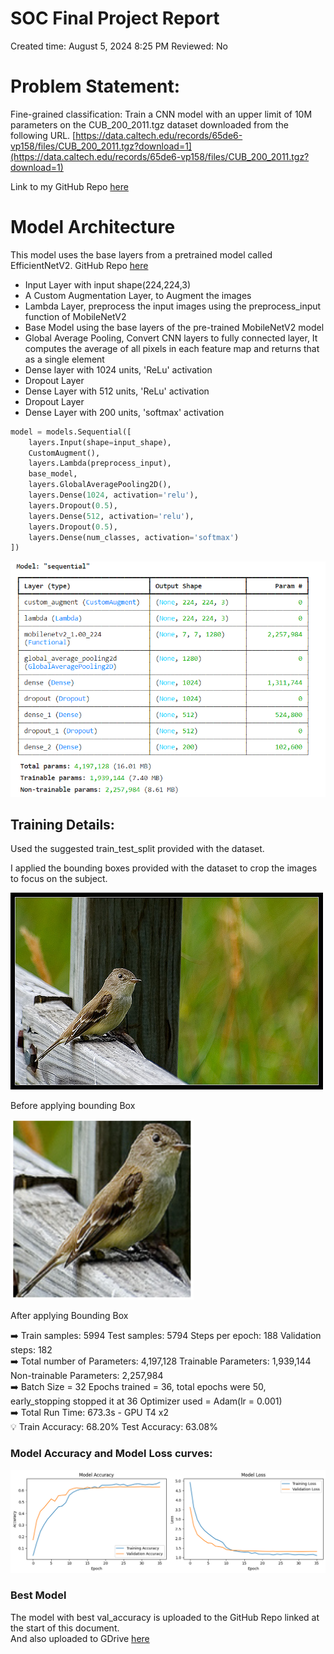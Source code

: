 # SOC Final Project Report

Created time: August 5, 2024 8:25 PM
Reviewed: No

# Problem Statement:

Fine-grained classification:
Train a CNN model with an upper limit of 10M parameters on the CUB_200_2011.tgz dataset downloaded from the following URL. [https://data.caltech.edu/records/65de6-vp158/files/CUB_200_2011.tgz?download=1](https://data.caltech.edu/records/65de6-vp158/files/CUB_200_2011.tgz?download=1)

Link to my GitHub Repo [here](https://github.com/Harshvardhan-10/SOC-Deep-Learning/tree/Fine_Grain_CNN)

# Model Architecture

This model uses the base layers from a pretrained model called EfficientNetV2. GitHub Repo [here](https://github.com/google/automl/tree/master/efficientnetv2)

- Input Layer with input shape(224,224,3)
- A Custom Augmentation Layer, to Augment the images
- Lambda Layer, preprocess the input images using the preprocess_input function of MobileNetV2
- Base Model using the base layers of the pre-trained MobileNetV2 model
- Global Average Pooling, Convert CNN layers to fully connected layer, It computes the average of all pixels in each feature map and returns that as a single element
- Dense layer with 1024 units, 'ReLu' activation
- Dropout Layer
- Dense Layer with 512 units, 'ReLu' activation
- Dropout Layer
- Dense Layer with 200 units, 'softmax' activation

```python
model = models.Sequential([
    layers.Input(shape=input_shape),
    CustomAugment(),
    layers.Lambda(preprocess_input),
    base_model,
    layers.GlobalAveragePooling2D(),
    layers.Dense(1024, activation='relu'),
    layers.Dropout(0.5),
    layers.Dense(512, activation='relu'),
    layers.Dropout(0.5),
    layers.Dense(num_classes, activation='softmax')
])
```

![Untitled](SOC%20Final%20Report%20ce6f62e8e1634c0b9f47357b1e29c6b7/Untitled.png)

## Training Details:

Used the suggested train_test_split provided with the dataset.

I applied the bounding boxes provided with the dataset to crop the images to focus on the subject.

![Before applying bounding Box](SOC%20Final%20Report%20ce6f62e8e1634c0b9f47357b1e29c6b7/Untitled.jpeg)

Before applying bounding Box

![After applying Bounding Box](SOC%20Final%20Report%20ce6f62e8e1634c0b9f47357b1e29c6b7/Untitled%201.png)

After applying Bounding Box

<aside>
➡️ Train samples: 5994
Test samples: 5794
Steps per epoch: 188
Validation steps: 182

</aside>

<aside>
➡️ Total number of Parameters: 4,197,128
Trainable Parameters: 1,939,144
Non-trainable Parameters: 2,257,984

</aside>

<aside>
➡️ Batch Size = 32
Epochs trained = 36, total epochs were 50, early_stopping stopped it at 36
Optimizer used = Adam(lr = 0.001)

</aside>

<aside>
➡️ Total Run Time: 673.3s - GPU T4 x2

</aside>

<aside>
💡 Train Accuracy: 68.20%
Test Accuracy: 63.08%

</aside>

### Model Accuracy and Model Loss curves:

![Untitled](SOC%20Final%20Report%20ce6f62e8e1634c0b9f47357b1e29c6b7/Untitled%202.png)


### Best Model
The model with best val_accuracy is uploaded to the GitHub Repo linked at the start of this document.  
And also uploaded to GDrive [here](https://drive.google.com/file/d/1a1a5jLwrsgY9kwwzVIZKl3vesG_oLZkV/view?usp=sharing) 
